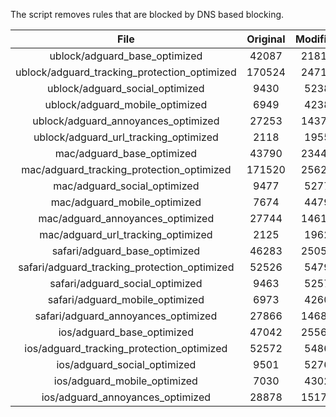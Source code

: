 The script removes rules that are blocked by DNS based blocking.


| File | Original | Modified |
|:----:|:-----:|:-----:|
| ublock/adguard_base_optimized | 42087 | 21811 |
| ublock/adguard_tracking_protection_optimized | 170524 | 24714 |
| ublock/adguard_social_optimized | 9430 | 5238 |
| ublock/adguard_mobile_optimized | 6949 | 4238 |
| ublock/adguard_annoyances_optimized | 27253 | 14376 |
| ublock/adguard_url_tracking_optimized | 2118 | 1955 |
| mac/adguard_base_optimized | 43790 | 23442 |
| mac/adguard_tracking_protection_optimized | 171520 | 25625 |
| mac/adguard_social_optimized | 9477 | 5277 |
| mac/adguard_mobile_optimized | 7674 | 4479 |
| mac/adguard_annoyances_optimized | 27744 | 14614 |
| mac/adguard_url_tracking_optimized | 2125 | 1962 |
| safari/adguard_base_optimized | 46283 | 25055 |
| safari/adguard_tracking_protection_optimized | 52526 | 5479 |
| safari/adguard_social_optimized | 9463 | 5257 |
| safari/adguard_mobile_optimized | 6973 | 4260 |
| safari/adguard_annoyances_optimized | 27866 | 14687 |
| ios/adguard_base_optimized | 47042 | 25565 |
| ios/adguard_tracking_protection_optimized | 52572 | 5486 |
| ios/adguard_social_optimized | 9501 | 5276 |
| ios/adguard_mobile_optimized | 7030 | 4302 |
| ios/adguard_annoyances_optimized | 28878 | 15171 |